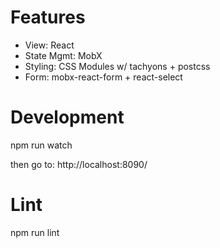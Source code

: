 # Features

* View: React
* State Mgmt: MobX
* Styling: CSS Modules w/ tachyons + postcss
* Form: mobx-react-form + react-select

# Development

npm run watch

then go to: http://localhost:8090/

# Lint

npm run lint

